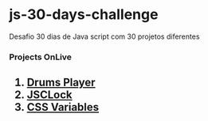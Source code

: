 # js-30-days-challenge
Desafio 30 dias de Java script com 30 projetos diferentes 

<h3> Projects OnLive<h2>
<ol>
  <li> <a href="https://01-drums-player.vercel.app/" target="_blank"> Drums Player </a> 
  <li> <a href="https://02-jsclock.vercel.app/" target="_blank"> JSCLock </a> 
  <li> <a href="https://3-css-variables-taupe.vercel.app/" target="_blank"> CSS Variables </a> 
</ol>
